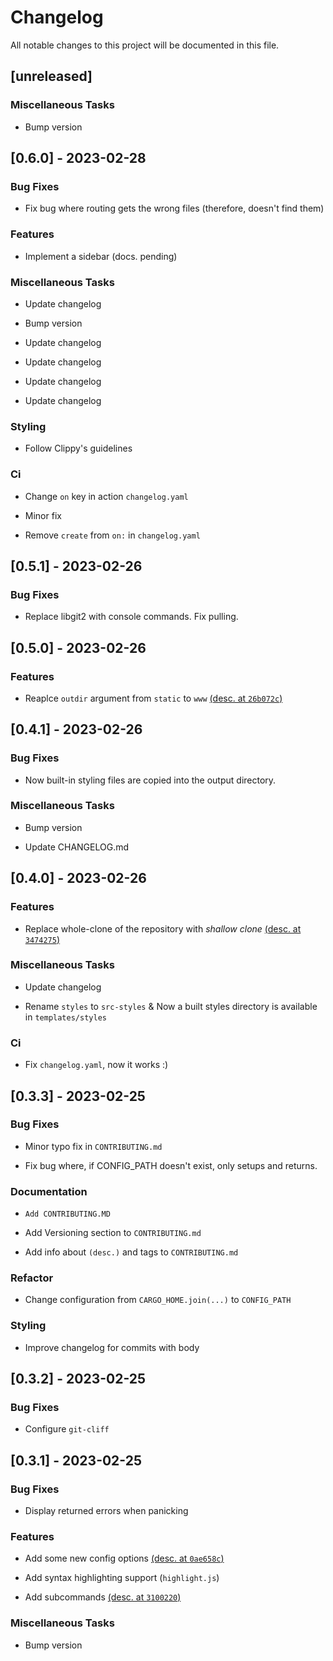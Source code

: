 # Changelog

All notable changes to this project will be documented in this file.

## [unreleased]

### Miscellaneous Tasks

-  Bump version
 

## [0.6.0] - 2023-02-28

### Bug Fixes

-  Fix bug where routing gets the wrong files (therefore, doesn't find them)
 

### Features

-  Implement a sidebar (docs. pending)
 

### Miscellaneous Tasks

-  Update changelog
 
-  Bump version
 
-  Update changelog
 
-  Update changelog
 
-  Update changelog
 
-  Update changelog
 

### Styling

-  Follow Clippy's guidelines
 

### Ci

-  Change `on` key in action `changelog.yaml`
 
-  Minor fix
 
-  Remove `create` from `on:` in `changelog.yaml`
 

## [0.5.1] - 2023-02-26

### Bug Fixes

-  Replace libgit2 with console commands. Fix pulling.
 

## [0.5.0] - 2023-02-26

### Features

-  Reaplce `outdir` argument from `static` to `www` [(desc. at `26b072c`)](https://github.com/orhun/git-cliff/commit/26b072cd38f4ac0533de9190cd4ab0f5c3712f9e)
 

## [0.4.1] - 2023-02-26

### Bug Fixes

-  Now built-in styling files are copied into the output directory.
 

### Miscellaneous Tasks

-  Bump version
 
-  Update CHANGELOG.md
 

## [0.4.0] - 2023-02-26

### Features

-  Replace whole-clone of the repository with *shallow clone* [(desc. at `3474275`)](https://github.com/orhun/git-cliff/commit/3474275dbb3d0862568dc4d48852079c33d621e1)
 

### Miscellaneous Tasks

-  Update changelog
 
-  Rename `styles` to `src-styles` & Now a built styles directory is available in `templates/styles`
 

### Ci

-  Fix `changelog.yaml`, now it works :)
 

## [0.3.3] - 2023-02-25

### Bug Fixes

-  Minor typo fix in `CONTRIBUTING.md`
 
-  Fix bug where, if CONFIG_PATH doesn't exist, only setups and returns.
 

### Documentation

-  `Add CONTRIBUTING.MD`
 
-  Add Versioning section to `CONTRIBUTING.md`
 
-  Add info about `(desc.)` and tags to `CONTRIBUTING.md`
 

### Refactor

-  Change configuration from `CARGO_HOME.join(...)` to `CONFIG_PATH`
 

### Styling

-  Improve changelog for commits with body
 

## [0.3.2] - 2023-02-25

### Bug Fixes

-  Configure `git-cliff`
 

## [0.3.1] - 2023-02-25

### Bug Fixes

-  Display returned errors when panicking
 

### Features

-  Add some new config options [(desc. at `0ae658c`)](https://github.com/orhun/git-cliff/commit/0ae658c3af2a47d1bd64efa08be9aade095e970a)
 
-  Add syntax highlighting support (`highlight.js`)
 
-  Add subcommands [(desc. at `3100220`)](https://github.com/orhun/git-cliff/commit/31002203e7dab2b80ddf38742e43c301b2f4ae84)
 

### Miscellaneous Tasks

-  Bump version
 

<!-- generated by git-cliff -->
